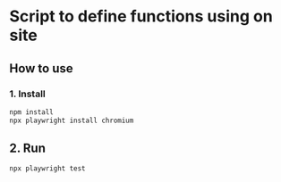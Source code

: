 # Script to define functions using on site

## How to use

### 1. Install

```bash
npm install
npx playwright install chromium
```

## 2. Run

```bash
npx playwright test
```
